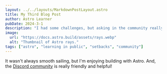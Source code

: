 ```yaml
---
layout: ../../layouts/MarkdownPostLayout.astro
title: My Third Blog Post
author: Astro Learner
pubDate: 2024-3-1
description: "I had some challenges, but asking in the community really helped!"
image:
  url: "https://docs.astro.build/assets/rays.webp"
  alt: "Thumbnail of Astro rays."
tags: ["astro", "learning in public", "setbacks", "community"]
---
```


It wasn't always smooth sailing, but I'm enjoying building with Astro. And, the [Discord community](https://astro.build/chat) is really friendly and helpful!
